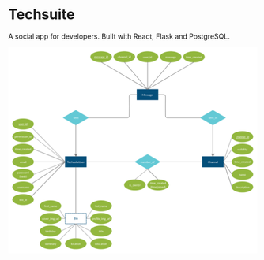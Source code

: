 # Techsuite
A social app for developers. Built with React, Flask and PostgreSQL.

<img src="./images/Techsuite.png"></img>
